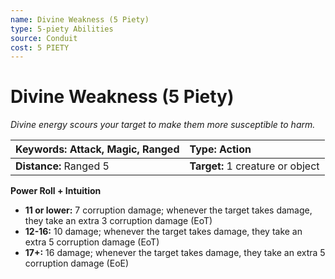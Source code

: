 ```yaml
---
name: Divine Weakness (5 Piety)
type: 5-piety Abilities
source: Conduit
cost: 5 PIETY
---
```


# Divine Weakness (5 Piety)

*Divine energy scours your target to make them more susceptible to harm.*

| **Keywords:** Attack, Magic, Ranged | **Type:** Action                 |
| :---------------------------------- | :------------------------------- |
| **Distance:** Ranged 5              | **Target:** 1 creature or object |

**Power Roll + Intuition**

- **11 or lower:** 7 corruption damage; whenever the target takes damage, they take an extra 3 corruption damage (EoT)
- **12-16:** 10 damage; whenever the target takes damage, they take an extra 5 corruption damage (EoT)
- **17+:** 16 damage; whenever the target takes damage, they take an extra 5 corruption damage (EoE)
